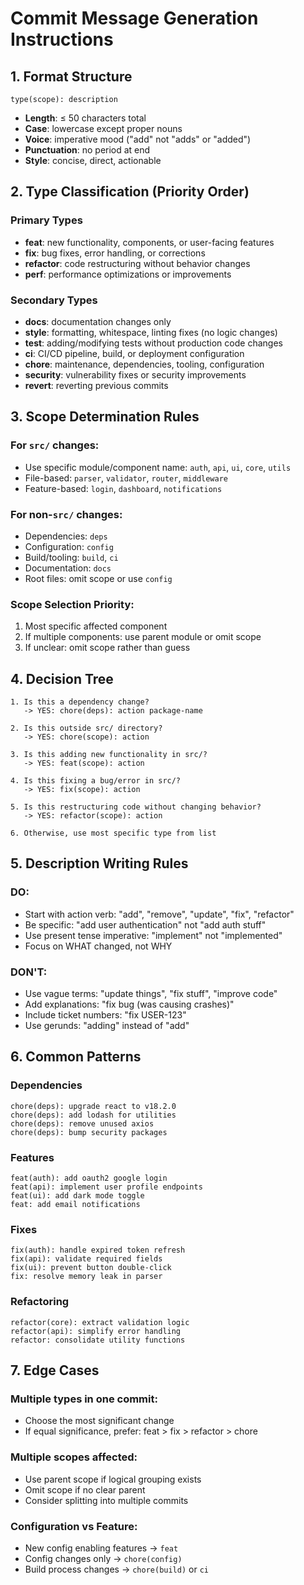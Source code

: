 # Commit Message Generation Instructions

## 1. Format Structure

```
type(scope): description
```

- **Length**: ≤ 50 characters total
- **Case**: lowercase except proper nouns
- **Voice**: imperative mood ("add" not "adds" or "added")
- **Punctuation**: no period at end
- **Style**: concise, direct, actionable

## 2. Type Classification (Priority Order)

### Primary Types

- **feat**: new functionality, components, or user-facing features
- **fix**: bug fixes, error handling, or corrections
- **refactor**: code restructuring without behavior changes
- **perf**: performance optimizations or improvements

### Secondary Types

- **docs**: documentation changes only
- **style**: formatting, whitespace, linting fixes (no logic changes)
- **test**: adding/modifying tests without production code changes
- **ci**: CI/CD pipeline, build, or deployment configuration
- **chore**: maintenance, dependencies, tooling, configuration
- **security**: vulnerability fixes or security improvements
- **revert**: reverting previous commits

## 3. Scope Determination Rules

### For `src/` changes:

- Use specific module/component name: `auth`, `api`, `ui`, `core`, `utils`
- File-based: `parser`, `validator`, `router`, `middleware`
- Feature-based: `login`, `dashboard`, `notifications`

### For non-`src/` changes:

- Dependencies: `deps`
- Configuration: `config`
- Build/tooling: `build`, `ci`
- Documentation: `docs`
- Root files: omit scope or use `config`

### Scope Selection Priority:

1. Most specific affected component
2. If multiple components: use parent module or omit scope
3. If unclear: omit scope rather than guess

## 4. Decision Tree

```
1. Is this a dependency change?
   -> YES: chore(deps): action package-name

2. Is this outside src/ directory?
   -> YES: chore(scope): action

3. Is this adding new functionality in src/?
   -> YES: feat(scope): action

4. Is this fixing a bug/error in src/?
   -> YES: fix(scope): action

5. Is this restructuring code without changing behavior?
   -> YES: refactor(scope): action

6. Otherwise, use most specific type from list
```

## 5. Description Writing Rules

### DO:

- Start with action verb: "add", "remove", "update", "fix", "refactor"
- Be specific: "add user authentication" not "add auth stuff"
- Use present tense imperative: "implement" not "implemented"
- Focus on WHAT changed, not WHY

### DON'T:

- Use vague terms: "update things", "fix stuff", "improve code"
- Add explanations: "fix bug (was causing crashes)"
- Include ticket numbers: "fix USER-123"
- Use gerunds: "adding" instead of "add"

## 6. Common Patterns

### Dependencies

```
chore(deps): upgrade react to v18.2.0
chore(deps): add lodash for utilities
chore(deps): remove unused axios
chore(deps): bump security packages
```

### Features

```
feat(auth): add oauth2 google login
feat(api): implement user profile endpoints
feat(ui): add dark mode toggle
feat: add email notifications
```

### Fixes

```
fix(auth): handle expired token refresh
fix(api): validate required fields
fix(ui): prevent button double-click
fix: resolve memory leak in parser
```

### Refactoring

```
refactor(core): extract validation logic
refactor(api): simplify error handling
refactor: consolidate utility functions
```

## 7. Edge Cases

### Multiple types in one commit:

- Choose the most significant change
- If equal significance, prefer: feat > fix > refactor > chore

### Multiple scopes affected:

- Use parent scope if logical grouping exists
- Omit scope if no clear parent
- Consider splitting into multiple commits

### Configuration vs Feature:

- New config enabling features → `feat`
- Config changes only → `chore(config)`
- Build process changes → `chore(build)` or `ci`